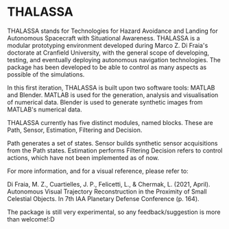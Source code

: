 # THALASSA
THALASSA stands for Technologies for Hazard Avoidance and Landing for Autonomous Spacecraft with Situational Awareness. THALASSA is a modular prototyping environment developed during Marco Z. Di Fraia's doctorate at Cranfield University, with the general scope of developing, testing, and eventually deploying autonomous navigation technologies. The package has been developed to be able to control as many aspects as possible of the simulations.

In this first iteration, THALASSA is built upon two software tools: MATLAB and Blender.
MATLAB is used for the generation, analysis and visualisation of numerical data. Blender is used to generate synthetic images from MATLAB's numerical data.  

THALASSA currently has five distinct modules, named blocks. 
These are Path, Sensor, Estimation, Filtering and Decision. 

Path generates a set of states. 
Sensor builds synthetic sensor acquisitions from the Path states. 
Estimation performs 
Filtering 
Decision refers to control actions, which have not been implemented as of now. 

For more information, and for a visual reference, please refer to:

Di Fraia, M. Z., Cuartielles, J. P., Felicetti, L., & Chermak, L. (2021, April). Autonomous Visual Trajectory Reconstruction in the Proximity of Small Celestial Objects. In 7th IAA Planetary Defense Conference (p. 164).

The package is still very experimental, so any feedback/suggestion is more than welcome!:D 

